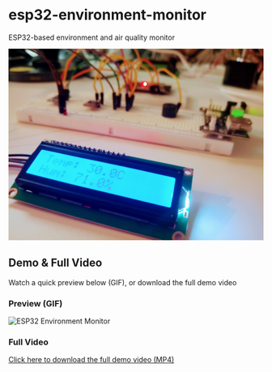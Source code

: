# esp32-environment-monitor
ESP32-based environment and air quality monitor

![Environment Monitor](https://raw.githubusercontent.com/adrirubio/esp32-environment-monitor/refs/heads/main/my-build/temperature-humidity.jpg)

## Demo & Full Video
Watch a quick preview below (GIF), or download the full demo video

### Preview (GIF)
![ESP32 Environment Monitor](https://github.com/adrirubio/esp32-environment-monitor/raw/main/my-build/demos/esp32-environment-demo.gif)

### Full Video
[Click here to download the full demo video (MP4)](https://github.com/adrirubio/esp32-environment-monitor/raw/main/my-build/demos/esp32-environment-demo.mp4)
